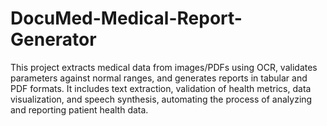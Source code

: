 # DocuMed-Medical-Report-Generator
This project extracts medical data from images/PDFs using OCR, validates parameters against normal ranges, and generates reports in tabular and PDF formats. It includes text extraction, validation of health metrics, data visualization, and speech synthesis, automating the process of analyzing and reporting patient health data.
